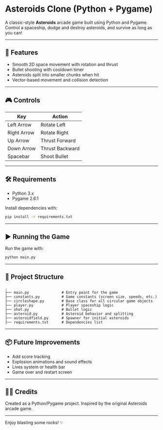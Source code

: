 # Asteroids Clone (Python + Pygame)

A classic-style **Asteroids** arcade game built using Python and Pygame. Control a spaceship, dodge and destroy asteroids, and survive as long as you can!

---

## 🚀 Features

- Smooth 2D space movement with rotation and thrust
- Bullet shooting with cooldown timer
- Asteroids split into smaller chunks when hit
- Vector-based movement and collision detection

---

## 🎮 Controls

| Key           | Action              |
|---------------|---------------------|
| Left Arrow    | Rotate Left         |
| Right Arrow   | Rotate Right        |
| Up Arrow      | Thrust Forward      |
| Down Arrow    | Thrust Backward     |
| Spacebar      | Shoot Bullet        |

---

## 🛠️ Requirements

- Python 3.x
- Pygame 2.6.1

Install dependencies with:
```bash
pip install -r requirements.txt
```

---

## ▶️ Running the Game

Run the game with:
```bash
python main.py
```

---

## 🧱 Project Structure

```
.
├── main.py               # Entry point for the game
├── constants.py          # Game constants (screen size, speeds, etc.)
├── circleshape.py        # Base class for all circular game objects
├── player.py             # Player spaceship logic
├── shot.py               # Bullet logic
├── asteroid.py           # Asteroid behavior and splitting
├── asteroidfield.py      # Spawner for initial asteroids
├── requirements.txt      # Dependencies list
```

---

## 📦 Future Improvements

- Add score tracking
- Explosion animations and sound effects
- Lives system or health bar
- Game over and restart screen

---

## 🧑‍💻 Credits

Created as a Python/Pygame project. Inspired by the original Asteroids arcade game.

---

Enjoy blasting some rocks! ✨


